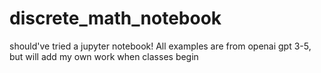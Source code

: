 # discrete_math_notebook
should've tried a jupyter notebook!
All examples are from openai gpt 3-5, but will add my own work when classes begin
